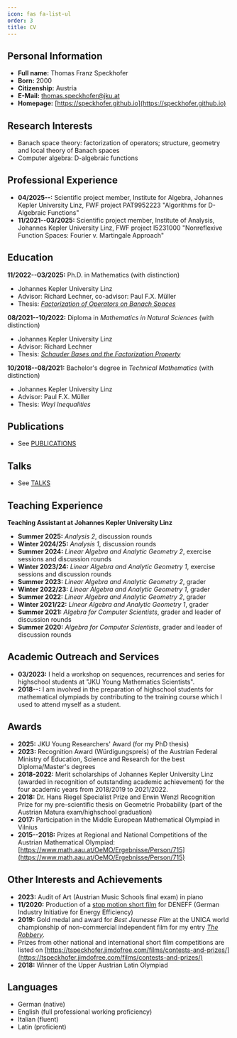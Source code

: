```yaml
---
icon: fas fa-list-ul
order: 3
title: CV
---
```


## Personal Information

- **Full name:** Thomas Franz Speckhofer
- **Born:** 2000
- **Citizenship:** Austria
- **E-Mail:** [thomas.speckhofer@jku.at](mailto:thomas.speckhofer@jku.at)
- **Homepage:** [https://speckhofer.github.io](https://speckhofer.github.io)

## Research Interests

- Banach space theory: factorization of operators; structure, geometry and local theory of Banach spaces
- Computer algebra: D-algebraic functions

## Professional Experience

- **04/2025--:** Scientific project member, Institute for Algebra, Johannes Kepler University Linz, FWF project PAT9952223 "Algorithms for D-Algebraic Functions"
- **11/2021--03/2025:** Scientific project member, Institute of Analysis, Johannes Kepler University Linz, FWF project I5231000 "Nonreflexive Function Spaces: Fourier v. Martingale Approach"

## Education

**11/2022--03/2025:** Ph.D. in Mathematics (with distinction)
- Johannes Kepler University Linz
- Advisor: Richard Lechner, co-advisor: Paul F.X. Müller
- Thesis: [_Factorization of Operators on Banach Spaces_](https://epub.jku.at/urn/urn:nbn:at:at-ubl:1-86476)

**08/2021--10/2022:** Diploma in _Mathematics in Natural Sciences_ (with distinction)
- Johannes Kepler University Linz
- Advisor: Richard Lechner
- Thesis: [_Schauder Bases and the Factorization Property_](https://digital.obvsg.at/urn/urn:nbn:at:at-ubl:1-54880)

**10/2018--08/2021:** Bachelor's degree in _Technical Mathematics_ (with distinction)
- Johannes Kepler University Linz
- Advisor: Paul F.X. Müller
- Thesis: _Weyl Inequalities_

## Publications
- See [PUBLICATIONS](https://speckhofer.github.io/publications/)

## Talks
- See [TALKS](https://speckhofer.github.io/talks/)

## Teaching Experience

**Teaching Assistant at Johannes Kepler University Linz**

- **Summer 2025:**    _Analysis 2_, discussion rounds
- **Winter 2024/25:** _Analysis 1_, discussion rounds
- **Summer 2024:**    _Linear Algebra and Analytic Geometry 2_, exercise sessions and discussion rounds
- **Winter 2023/24:** _Linear Algebra and Analytic Geometry 1_, exercise sessions and discussion rounds
- **Summer 2023:**    _Linear Algebra and Analytic Geometry 2_, grader
- **Winter 2022/23:** _Linear Algebra and Analytic Geometry 1_, grader
- **Summer 2022:**    _Linear Algebra and Analytic Geometry 2_, grader
- **Winter 2021/22:** _Linear Algebra and Analytic Geometry 1_, grader
- **Summer 2021:**    _Algebra for Computer Scientists_, grader and leader of discussion rounds
- **Summer 2020:**    _Algebra for Computer Scientists_, grader and leader of discussion rounds

## Academic Outreach and Services

- **03/2023:** I held a workshop on sequences, recurrences and series for highschool students at "JKU Young Mathematics Scientists".
- **2018--:** I am involved in the preparation of highschool students for mathematical olympiads by contributing to the training course which I used to attend myself as a student.

## Awards

- **2025:** JKU Young Researchers' Award (for my PhD thesis)
- **2023:** Recognition Award (Würdigungspreis) of the Austrian Federal Ministry of Education, Science and Research for the best Diploma/Master's degrees
- **2018-2022:** Merit scholarships of Johannes Kepler University Linz (awarded in recognition of outstanding academic achievement) for the four academic years from 2018/2019 to 2021/2022.
- **2018:** Dr. Hans Riegel Specialist Prize and Erwin Wenzl Recognition Prize for my pre-scientific thesis on Geometric Probability (part of the Austrian Matura exam/highschool graduation)
- **2017:** Participation in the Middle European Mathematical Olympiad in Vilnius
- **2015--2018:** Prizes at Regional and National Competitions of the Austrian Mathematical Olympiad: [https://www.math.aau.at/OeMO/Ergebnisse/Person/715](https://www.math.aau.at/OeMO/Ergebnisse/Person/715)

## Other Interests and Achievements

- **2023:** Audit of Art (Austrian Music Schools final exam) in piano
- **11/2020:** Production of a [stop motion short film](https://www.youtube.com/watch?v=Gn2x4Pj7m1s) for DENEFF (German Industry Initiative for Energy Efficiency)
- **2019:** Gold medal and award for _Best Jeunesse Film_ at the UNICA world championship of non-commercial independent film for my entry [_The Robbery_](https://www.youtube.com/watch?v=ktUjUAsWYfs).
- Prizes from other national and international short film competitions are listed on [https://tspeckhofer.jimdofree.com/films/contests-and-prizes/](https://tspeckhofer.jimdofree.com/films/contests-and-prizes/)
- **2018:** Winner of the Upper Austrian Latin Olympiad

## Languages

- German (native)
- English (full professional working proficiency)
- Italian (fluent)
- Latin (proficient)
